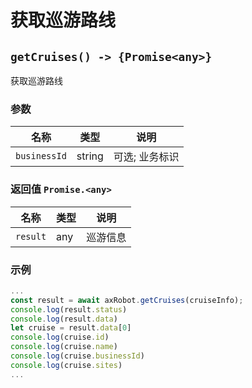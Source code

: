 ﻿# 获取巡游路线

## `getCruises() -> {Promise<any>}`

获取巡游路线

### 参数

| 名称         | 类型   | 说明               |
| ------------ | ------ | ------------------ |
| `businessId` | string | 可选; 业务标识 |

### 返回值 `Promise.<any>`

| 名称      | 类型 | 说明     |
| --------- | ---- | -------- |
| `result` | any  | 巡游信息 |

### 示例

```typescript
...
const result = await axRobot.getCruises(cruiseInfo);
console.log(result.status)
console.log(result.data)
let cruise = result.data[0]
console.log(cruise.id)
console.log(cruise.name)
console.log(cruise.businessId)
console.log(cruise.sites)
...
```
